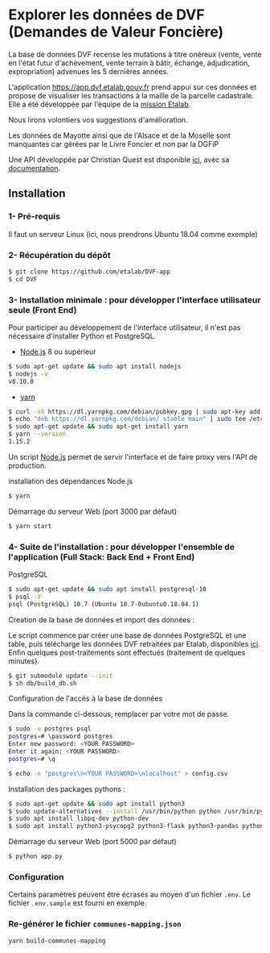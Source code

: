 # Explorer les données de DVF (Demandes de Valeur Foncière)

La base de données DVF recense les mutations à titre onéreux (vente, vente en l'état futur d'achèvement, vente terrain à bâtir, échange, adjudication, expropriation) advenues les 5 dernières années. 

L'application https://app.dvf.etalab.gouv.fr prend appui sur ces données et propose de visualiser les transactions à la maille de la parcelle cadastrale. Elle a été développée par l'équipe de la [mission Etalab](http://www.etalab.gouv.fr/).

Nous lirons volontiers vos suggestions d'amélioration. 

Les données de Mayotte ainsi que de l'Alsace et de la Moselle sont manquantes car gérées par le Livre Foncier et non par la DGFiP

Une API développée par Christian Quest est disponible [ici](http://api.cquest.org/dvf), avec sa [documentation](http://data.cquest.org/dgfip_dvf/LISEZ_MOI.txt).

## Installation

### 1- Pré-requis

Il faut un serveur Linux (ici, nous prendrons Ubuntu 18.04 comme exemple)

### 2- Récupération du dépôt
```bash
$ git clone https://github.com/etalab/DVF-app
$ cd DVF
```

### 3- Installation minimale : pour développer l'interface utilisateur seule (Front End)

Pour participer au développement de l'interface utilisateur, il n'est pas nécessaire d'installer Python et PostgreSQL.

- [Node.js](https://nodejs.org) 8 ou supérieur
```bash
$ sudo apt-get update && sudo apt install nodejs
$ nodejs -v
v8.10.0 
```

- [yarn](https://yarnpkg.com)
```bash
$ curl -sS https://dl.yarnpkg.com/debian/pubkey.gpg | sudo apt-key add -
$ echo "deb https://dl.yarnpkg.com/debian/ stable main" | sudo tee /etc/apt/sources.list.d/yarn.list
$ sudo apt-get update && sudo apt-get install yarn
$ yarn --version
1.15.2
```

Un script [Node.js](https://nodejs.org) permet de servir l'interface et de faire proxy vers l'API de production.

installation des dépendances Node.js
```bash
$ yarn
```

Démarrage du serveur Web (port 3000 par défaut)
```bash
$ yarn start
```

### 4- Suite de l'installation : pour développer l'ensemble de l'application  (Full Stack: Back End + Front End)

PostgreSQL
```bash
$ sudo apt-get update && sudo apt install postgresql-10
$ psql -V
psql (PostgreSQL) 10.7 (Ubuntu 10.7-0ubuntu0.18.04.1)
```

Creation de la base de données et import des données :

Le script commence par créer une base de données PostgreSQL et une table, puis télécharge les données DVF retraitées par Etalab, disponibles [ici](https://github.com/etalab/dvf/). Enfin quelques post-traitements sont effectués (traitement de quelques minutes).

```bash
$ git submodule update --init
$ sh db/build_db.sh
```

Configuration de l'accès à la base de données

Dans la commande ci-dessous, remplacer <YOUR PASSWORD> par votre mot de passe.
```bash
$ sudo -u postgres psql
postgres=# \password postgres
Enter new password: <YOUR PASSWORD>
Enter it again: <YOUR PASSWORD>
postgres=# \q

$ echo -e "postgres\n<YOUR PASSWORD>\nlocalhost" > config.csv
```

Installation des packages pythons :
```bash
$ sudo apt-get update && sudo apt install python3
$ sudo update-alternatives --install /usr/bin/python python /usr/bin/python3 10
$ sudo apt install libpq-dev python-dev
$ sudo apt install python3-psycopg2 python3-flask python3-pandas python3-sqlalchemy python3-psycopg2
```

Démarrage du serveur Web (port 5000 par défaut)

```bash
$ python app.py
```

### Configuration

Certains paramètres peuvent être écrasés au moyen d'un fichier `.env`. Le fichier `.env.sample` est fourni en exemple.

### Re-générer le fichier `communes-mapping.json`

```
yarn build-communes-mapping
```
